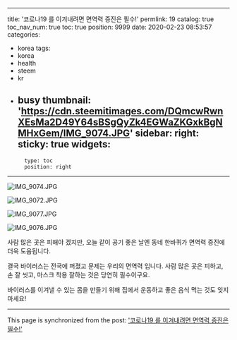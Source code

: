 
---
title: '코로나19 를 이겨내려면 면역력 증진은 필수!'
permlink: 19
catalog: true
toc_nav_num: true
toc: true
position: 9999
date: 2020-02-23 08:53:57
categories:
- korea
tags:
- korea
- health
- steem
- kr
- busy
thumbnail: 'https://cdn.steemitimages.com/DQmcwRwnXEsMa2D49Y64sBSgQyZk4EGWaZKGxkBgNMHxGem/IMG_9074.JPG'
sidebar:
    right:
        sticky: true
widgets:
    -
        type: toc
        position: right
---


![IMG_9074.JPG](https://cdn.steemitimages.com/DQmcwRwnXEsMa2D49Y64sBSgQyZk4EGWaZKGxkBgNMHxGem/IMG_9074.JPG)


![IMG_9072.JPG](https://cdn.steemitimages.com/DQmQJwtQQDFeR9DX8xstfmN9a4mwds7jFqiuJM64SWLVWvn/IMG_9072.JPG)


![IMG_9077.JPG](https://cdn.steemitimages.com/DQmdeCH7b6KgjevUvGuF3XF5bpR5NFhGa2eA7as27VZ7gnY/IMG_9077.JPG)


![IMG_9076.JPG](https://cdn.steemitimages.com/DQmdELsoQmpByYc9sTgUxDHw2Xq3TpNJcJ4XSh26UBpsbWS/IMG_9076.JPG)

</b>
</b>
사람 많은 곳은 피해야 겠지만, 오늘 같이 공기 좋은 날엔 동네 한바퀴가 면역력 증진에 더욱 도움됩니다.

결국 바이러스는 전국에 퍼졌고 문제는 우리의 면역력 입니다. 사람 많은 곳은 피하고, 손 잘 씻고, 마스크 착용 잘하는 것은 당연히 필수이구요.

바이러스를 이겨낼 수 있는 몸을 만들기 위해 집에서 운동하고 좋은 음식 먹는 것도 잊지 마세요!

- - -

This page is synchronized from the post: ['코로나19 를 이겨내려면 면역력 증진은 필수!'](https://steemit.com/@loveecho/19)
